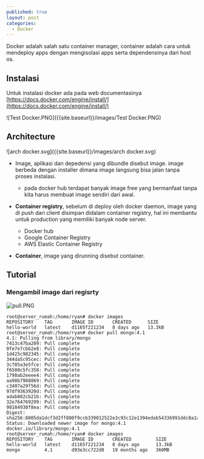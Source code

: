 ```yaml
---
published: true
layout: post
categories:
  - Docker
---
```

Docker adalah salah satu container manager, container adalah cara untuk mendeploy apps dengan mengisolasi apps serta dependensinya dari host os.

## Instalasi
Untuk instalasi docker ada pada web documentasinya [https://docs.docker.com/engine/install/](https://docs.docker.com/engine/install/)

![Test Docker.PNG]({{site.baseurl}}/images/Test Docker.PNG)

## Architecture

![arch docker.svg]({{site.baseurl}}/images/arch docker.svg)

- Image, aplikasi dan depedensi yang dibundle disebut image. image berbeda dengan installer dimana image langsung bisa jalan tanpa proses instalasi.
  - pada docker hub terdapat banyak image free yang bermanfaat tanpa kita harus membuat image sendiri dari awal.
  
- **Container registry**, sebelum di deploy oleh docker daemon, image yang di push dari client disimpan didalam container registry, hal ini membantu untuk production yang memiliki banyak node server.
  - Docker hub
  - Google Container Registry
  - AWS Elastic Container Registry

- **Container**, image yang dirunning disebut container.

## Tutorial

### Mengambil image dari regisrty

![pull.PNG]({{site.baseurl}}/images/pull.PNG)

```
root@server_rumah:/home/ryan# docker images
REPOSITORY    TAG       IMAGE ID       CREATED      SIZE
hello-world   latest    d1165f221234   8 days ago   13.3kB
root@server_rumah:/home/ryan# docker pull mongo:4.1
4.1: Pulling from library/mongo
7413c47ba209: Pull complete
0fe7e7cbb2e8: Pull complete
1d425c982345: Pull complete
344da5c95cec: Pull complete
3c705a3e5fce: Pull complete
f6508c5fc358: Pull complete
1798ab2eeee4: Pull complete
aa98b7988869: Pull complete
c3407a29f56d: Pull complete
97df9363920d: Pull complete
adab802cb21b: Pull complete
32e764769299: Pull complete
98184930f8ea: Pull complete
Digest: sha256:8005da1dcf3d2ff800f9ccb339012522e3c93c12e1394edab54336991ddc8a1a
Status: Downloaded newer image for mongo:4.1
docker.io/library/mongo:4.1
root@server_rumah:/home/ryan# docker images
REPOSITORY    TAG       IMAGE ID       CREATED         SIZE
hello-world   latest    d1165f221234   8 days ago      13.3kB
mongo         4.1       d93e3cc722d8   19 months ago   360MB

```


